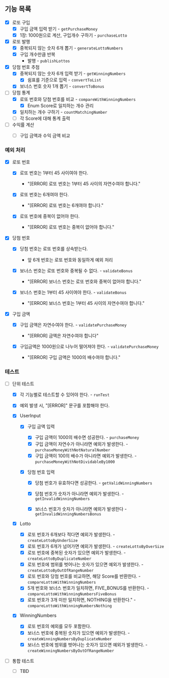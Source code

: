 ## 기능 목록

- [x] 로또 구입
  - [x] 구입 금액 입력 받기 - `getPurchaseMoney`
  - [x] 1장: 1000원으로 계산, 구입개수 구하기 - `purchaseLotto`
- [x] 로또 발행
  - [x] 중복되지 않는 숫자 6개 뽑기 - `generateLottoNumbers`
  - [x] 구입 개수만큼 반복
    - 발행 - `publishLottos`
- [x] 당첨 번호 추첨
  - [x] 중복되지 않는 숫자 6개 입력 받기 - `getWinningNumbers`
    - [x] 쉼표를 기준으로 입력 - `convertToList`
  - [x] 보너스 번호 숫자 1개 뽑기 - `convertToBonus`
- [ ] 당첨 통계
  - [x] 로또 번호와 당첨 번호를 비교 - `compareWithWinningNumbers`
    - [x] Enum Score로 일치하는 개수 관리
  - [x] 일치하는 개수 구하기 - `countMatchingNumber`
  - [ ] 각 Score에 대해 통계 출력
- [ ] 수익률 계산
  - [ ] 구입 금액과 수익 금액 비교



### 예외 처리

- [x] 로또 번호

  - [x] 로또 번호는 1부터 45 사이여야 한다.
    - "[ERROR] 로또 번호는 1부터 45 사이의 자연수여야 합니다."
  - [x] 로또 번호는 6개여야 한다.
    - "[ERROR] 로또 번호는 6개여야 합니다."

  - [x] 로또 번호에 중복이 없어야 한다.

    - "[ERROR] 로또 번호는 중복이 없어야 합니다."

- [x] 당첨 번호

  - [x] 당첨 번호는 로또 번호를 상속받는다.
    - 앞 6개 번호는 로또 번호와 동일하게 예외 처리
  
  - [x] 보너스 번호는 로또 번호와 중복될 수 없다. - `validateBonus`
    - "[ERROR] 보너스 번호는 로또 번호와 중복이 없어야 합니다."
  - [x] 보너스 번호는 1부터 45 사이여야 한다. - `validateBonus`
    - "[ERROR] 보너스 번호는 1부터 45 사이의 자연수여야 합니다."
  
- [x] 구입 금액

  - [x] 구입 금액은 자연수여야 한다. - `validatePurchaseMoney`
    - "[ERROR] 금액은 자연수여야 합니다"

  - [x] 구입금액은 1000원으로 나누어 떨어져야 한다. - `validatePurchaseMoney`
    - "[ERROR] 구입 금액은 1000의 배수여야 합니다."



### 테스트

- [ ] 단위 테스트

  - [x] 각 기능별로 테스트할 수 있어야 한다. - `runTest`
  - [x] 예외 발생 시, "[ERROR]" 문구를 포함해야 한다.

  

  - [x] UserInput

    - [x] 구입 금액 입력

      - [x] 구입 금액이 1000의 배수면 성공한다. - `purchaseMoney`
      - [x] 구입 금액이 자연수가 아니라면 예외가 발생한다. - `purchaseMoneyWithNotNaturalNumber`
      - [x] 구입 금액이 100의 배수가 아니라면 예외가 발생한다. - `purchaseMoneyWithNotDividableBy1000`

    - [x] 당첨 번호 입력

      - [x] 당첨 번호가 유효하다면 성공한다. -  `getValidWinningNumbers`

      - [x] 당첨 번호가 숫자가 아니라면 예외가 발생한다. - `getInvalidWinningNumbers`
      - [x] 보너스 번호가 숫자가 아니라면 예외가 발생한다 - `getInvalidWinningNumbersBonus`

  - [x] Lotto
    - [x] 로또 번호가 6개보다 적다면 예외가 발생한다. - `createLottoByUnderSize`
    - [x] 로또 번호가 6개가 넘어가면 예외가 발생한다. -  `createLottoByOverSize`
    - [x] 로또 번호에 중복된 숫자가 있으면 예외가 발생한다. -  `createLottoByDuplicateNumber`
    - [x] 로또 번호에 범위를 벗어나는 숫자가 있으면 예외가 발생한다. -  `createLottoByOutOfRangeNumber`
    - [x] 로또 번호와 당첨 번호를 비교하면, 해당 Score를 반환한다. - `compareLottoWithWinningNumbers`
    - [x] 5개 번호와 보너스 번호가 일치하면, FIVE_BONUS를 반환한다. - `compareLottoWithWinningNumbersFiveBonus`
    - [x] 로또 번호가 3개 미만 일치하면, NOTHING을 반환한다." - `compareLottoWithWinningNumbersNothing`
  - [x] WinningNumbers
    - [x] 로또 번호의 예외를 모두 포함한다.
    - [x] 보너스 번호에 중복된 숫자가 있으면 예외가 발생한다. - `createWinningNumbersByDuplicateNumber`
    - [x] 보너스 번호에 범위를 벗어나는 숫자가 있으면 예외가 발생한다. - `createWinningNumbersByOutOfRangeNumber`

- [ ] 통합 테스트
  - [ ] TBD



